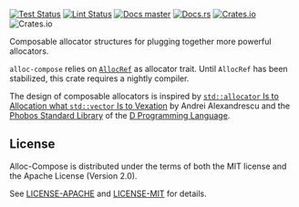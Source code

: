 [![Test Status](https://github.com/TimDiekmann/alloc-compose/workflows/Test/badge.svg?event=push&branch=master)](https://github.com/TimDiekmann/alloc-compose/actions?query=workflow%3ATest+event%3Apush+branch%3Amaster)
[![Lint Status](https://github.com/TimDiekmann/alloc-compose/workflows/Lint/badge.svg?event=push&branch=master)](https://github.com/TimDiekmann/alloc-compose/actions?query=workflow%3ALint+event%3Apush+branch%3Amaster)
[![Docs master](https://img.shields.io/static/v1?label=docs&message=master&color=5479ab)](https://timdiekmann.github.io/alloc-compose/alloc_compose/index.html)
[![Docs.rs](https://docs.rs/alloc-compose/badge.svg)](https://docs.rs/alloc-compose)
[![Crates.io](https://img.shields.io/crates/v/alloc-compose)](https://crates.io/crates/alloc-compose)
![Crates.io](https://img.shields.io/crates/l/alloc-compose)

Composable allocator structures for plugging together more powerful allocators.

`alloc-compose` relies on [`AllocRef`] as allocator trait. Until `AllocRef` has been stabilized, this crate requires a nightly compiler.

The design of composable allocators is inspired by
[`std::allocator` Is to Allocation what `std::vector` Is to Vexation][vid] by Andrei
Alexandrescu and the [Phobos Standard Library][phobos] of the [D Programming Language][D].

[`AllocRef`]: https://doc.rust-lang.org/nightly/core/alloc/trait.AllocRef.html
[vid]: https://www.youtube.com/watch?v=LIb3L4vKZ7U
[phobos]: https://github.com/dlang/phobos
[D]: https://dlang.org/

License
-------
Alloc-Compose is distributed under the terms of both the MIT license and the Apache License (Version 2.0).

See [LICENSE-APACHE](https://github.com/TimDiekmann/alloc-compose/blob/master/LICENSE-APACHE) and [LICENSE-MIT](https://github.com/TimDiekmann/alloc-compose/blob/master/LICENSE-MIT) for details.
